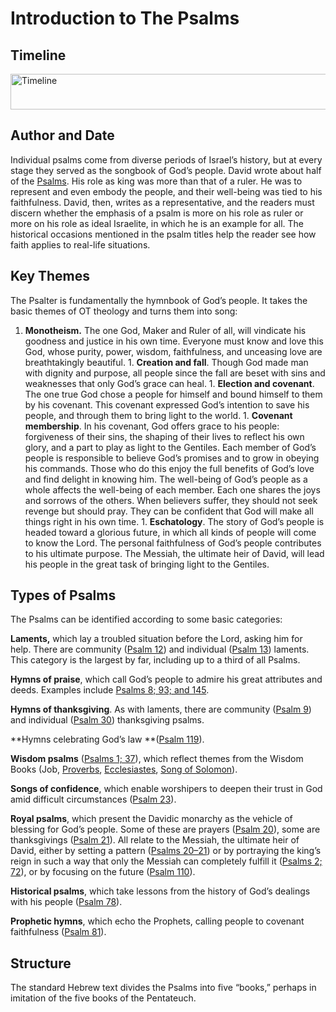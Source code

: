 
# Introduction to The Psalms

## Timeline

 [ <img src="https:https://www.esv.org//static.esvmedia.orghttps://www.esv.org/media/esv-global-study-biblehttps://www.esv.org/images/mediumhttps://www.esv.org/chart_19_timeline.png" alt="Timeline" width="700" height="57"/> ](https:https://www.esv.org//static.esvmedia.orghttps://www.esv.org/media/esv-global-study-biblehttps://www.esv.org/images/big/chart_19_timeline.png) 

## Author and Date

Individual psalms come from diverse periods of Israel’s history, but at every stage they served as the songbook of God’s people. David wrote about half of the [Psalms](https://www.esv.org/Psalms+1%3A1%E2%80%93150%3A6/). His role as king was more than that of a ruler. He was to represent and even embody the people, and their well-being was tied to his faithfulness. David, then, writes as a representative, and the readers must discern whether the emphasis of a psalm is more on his role as ruler or more on his role as ideal Israelite, in which he is an example for all. The historical occasions mentioned in the psalm titles help the reader see how faith applies to real-life situations.

## Key Themes

The Psalter is fundamentally the hymnbook of God’s people. It takes the basic themes of OT theology and turns them into song:
1. **Monotheism.** The one God, Maker and Ruler of all, will vindicate his goodness and justice in his own time. Everyone must know and love this God, whose purity, power, wisdom, faithfulness, and unceasing love are breathtakingly beautiful. 1. **Creation and fall**. Though God made man with dignity and purpose, all people since the fall are beset with sins and weaknesses that only God’s grace can heal. 1. **Election and covenant**. The one true God chose a people for himself and bound himself to them by his covenant. This covenant expressed God’s intention to save his people, and through them to bring light to the world. 1. **Covenant membership**. In his covenant, God offers grace to his people: forgiveness of their sins, the shaping of their lives to reflect his own glory, and a part to play as light to the Gentiles. Each member of God’s people is responsible to believe God’s promises and to grow in obeying his commands. Those who do this enjoy the full benefits of God’s love and find delight in knowing him. The well-being of God’s people as a whole affects the well-being of each member. Each one shares the joys and sorrows of the others. When believers suffer, they should not seek revenge but should pray. They can be confident that God will make all things right in his own time. 1. **Eschatology**. The story of God’s people is headed toward a glorious future, in which all kinds of people will come to know the Lord. The personal faithfulness of God’s people contributes to his ultimate purpose. The Messiah, the ultimate heir of David, will lead his people in the great task of bringing light to the Gentiles. 
## Types of Psalms

The Psalms can be identified according to some basic categories:

**Laments,** which lay a troubled situation before the Lord, asking him for help. There are community ([Psalm 12](https://www.esv.org/Psalms+12%3A1%E2%80%938/)) and individual ([Psalm 13](https://www.esv.org/Psalms+13%3A1%E2%80%936/)) laments. This category is the largest by far, including up to a third of all Psalms.

**Hymns of praise**, which call God’s people to admire his great attributes and deeds. Examples include [Psalms 8; 93; and 145](https://www.esv.org/Psalms+8%3A1%E2%80%939%2C+93%3A1%E2%80%935%2C+145%3A1%E2%80%9321/).

**Hymns of thanksgiving**. As with laments, there are community ([Psalm 9](https://www.esv.org/Psalms+9%3A1%E2%80%9320/)) and individual ([Psalm 30](https://www.esv.org/Psalms+30%3A1%E2%80%9312/)) thanksgiving psalms.

**Hymns celebrating God’s law **([Psalm 119](https://www.esv.org/Psalms+119%3A1%E2%80%93176/)).

**Wisdom psalms** ([Psalms 1; 37](https://www.esv.org/Psalms+1%3A1%E2%80%936%2C+37%3A1%E2%80%9340/)), which reflect themes from the Wisdom Books (Job, [Proverbs](https://www.esv.org/Proverbs+1%3A1%E2%80%9331%3A31/), [Ecclesiastes](https://www.esv.org/Ecclesiastes+1%3A1%E2%80%9312%3A14/), [Song of Solomon](https://www.esv.org/Song+of+Solomon+1%3A1%E2%80%938%3A14/)).

**Songs of confidence**, which enable worshipers to deepen their trust in God amid difficult circumstances ([Psalm 23](https://www.esv.org/Psalms+23%3A1%E2%80%936/)).

**Royal psalms**, which present the Davidic monarchy as the vehicle of blessing for God’s people. Some of these are prayers ([Psalm 20](https://www.esv.org/Psalms+20%3A1%E2%80%939/)), some are thanksgivings ([Psalm 21](https://www.esv.org/Psalms+21%3A1%E2%80%9313/)). All relate to the Messiah, the ultimate heir of David, either by setting a pattern ([Psalms 20–21](https://www.esv.org/Psalms+20%3A1%E2%80%9321%3A13/)) or by portraying the king’s reign in such a way that only the Messiah can completely fulfill it ([Psalms 2; 72](https://www.esv.org/Psalms+2%3A1%E2%80%9312%2C+72%3A1%E2%80%9320/)), or by focusing on the future ([Psalm 110](https://www.esv.org/Psalms+110%3A1%E2%80%937/)).

**Historical psalms**, which take lessons from the history of God’s dealings with his people ([Psalm 78](https://www.esv.org/Psalms+78%3A1%E2%80%9372/)).

**Prophetic hymns**, which echo the Prophets, calling people to covenant faithfulness ([Psalm 81](https://www.esv.org/Psalms+81%3A1%E2%80%9316/)).

## Structure

The standard Hebrew text divides the Psalms into five “books,” perhaps in imitation of the five books of the Pentateuch.

